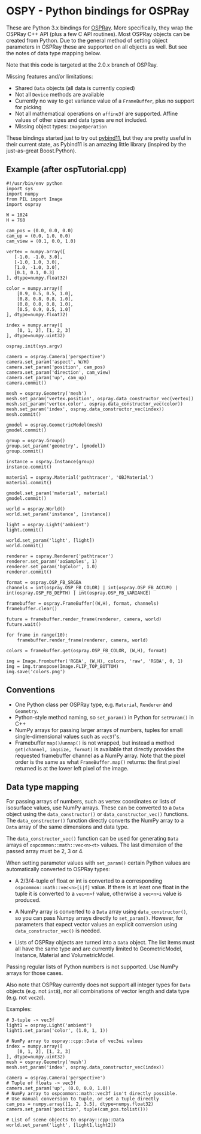# OSPY - Python bindings for OSPRay

These are Python 3.x bindings for [OSPRay](https://www.ospray.org).
More specifically, they wrap the OSPRay C++ API (plus a few C API routines).
Most OSPRay objects can be created from Python. Due to the general
method of setting object parameters in OSPRay these are supported
on all objects as well. But see the notes of data type mapping
below.

Note that this code is targeted at the 2.0.x branch of OSPRay.

Missing features and/or limitations:
- Shared `Data` objects (all data is currently copied)
- Not all `Device` methods are available
- Currently no way to get variance value of a `FrameBuffer`, plus 
  no support for picking
- Not all mathematical operations on `affine3f` are supported. Affine values of other sizes and data types are not included.
- Missing object types: `ImageOperation`

These bindings started just to try out [pybind11](https://github.com/pybind/pybind11),
but they are pretty useful in their current state, as Pybind11 is an amazing little
library (inspired by the just-as-great Boost.Python).

## Example (after ospTutorial.cpp)

```
#!/usr/bin/env python
import sys
import numpy
from PIL import Image
import ospray

W = 1024
H = 768

cam_pos = (0.0, 0.0, 0.0)
cam_up = (0.0, 1.0, 0.0)
cam_view = (0.1, 0.0, 1.0)

vertex = numpy.array([
   [-1.0, -1.0, 3.0],
   [-1.0, 1.0, 3.0],
   [1.0, -1.0, 3.0],
   [0.1, 0.1, 0.3]
], dtype=numpy.float32)

color = numpy.array([
    [0.9, 0.5, 0.5, 1.0],
    [0.8, 0.8, 0.8, 1.0],
    [0.8, 0.8, 0.8, 1.0],
    [0.5, 0.9, 0.5, 1.0]
], dtype=numpy.float32)

index = numpy.array([
    [0, 1, 2], [1, 2, 3]
], dtype=numpy.uint32)

ospray.init(sys.argv)

camera = ospray.Camera('perspective')
camera.set_param('aspect', W/H)
camera.set_param('position', cam_pos)
camera.set_param('direction', cam_view)
camera.set_param('up', cam_up)
camera.commit()

mesh = ospray.Geometry('mesh')
mesh.set_param('vertex.position', ospray.data_constructor_vec(vertex))
mesh.set_param('vertex.color', ospray.data_constructor_vec(color))
mesh.set_param('index', ospray.data_constructor_vec(index))
mesh.commit()

gmodel = ospray.GeometricModel(mesh)
gmodel.commit()

group = ospray.Group()
group.set_param('geometry', [gmodel])
group.commit()

instance = ospray.Instance(group)
instance.commit()

material = ospray.Material('pathtracer', 'OBJMaterial')
material.commit()

gmodel.set_param('material', material)
gmodel.commit()

world = ospray.World()
world.set_param('instance', [instance])

light = ospray.Light('ambient')
light.commit()

world.set_param('light', [light])
world.commit()

renderer = ospray.Renderer('pathtracer')
renderer.set_param('aoSamples', 1)
renderer.set_param('bgColor', 1.0)
renderer.commit()

format = ospray.OSP_FB_SRGBA
channels = int(ospray.OSP_FB_COLOR) | int(ospray.OSP_FB_ACCUM) | int(ospray.OSP_FB_DEPTH) | int(ospray.OSP_FB_VARIANCE)

framebuffer = ospray.FrameBuffer((W,H), format, channels)
framebuffer.clear()

future = framebuffer.render_frame(renderer, camera, world)
future.wait()

for frame in range(10):
    framebuffer.render_frame(renderer, camera, world)

colors = framebuffer.get(ospray.OSP_FB_COLOR, (W,H), format)

img = Image.frombuffer('RGBA', (W,H), colors, 'raw', 'RGBA', 0, 1)
img = img.transpose(Image.FLIP_TOP_BOTTOM)
img.save('colors.png')
```

## Conventions 

- One Python class per OSPRay type, e.g. `Material`, `Renderer` and `Geometry`.
- Python-style method naming, so `set_param()` in Python for `setParam()` in C++
- NumPy arrays for passing larger arrays of numbers, tuples for small single-dimensional
  values such as `vec3f`'s.
- Framebuffer `map()`/`unmap()` is not wrapped, but instead a method `get(channel, imgsize, format)`
  is available that directly provides the requested framebuffer channel as
  a NumPy array. Note that the pixel order is the same as what `FrameBuffer.map()`
  returns: the first pixel returned is at the lower left pixel of the image.

## Data type mapping

For passing arrays of numbers, such as vertex coordinates or lists of isosurface
values, use NumPy arrays. These can be converted to a `Data` object using the 
`data_constructor()` or `data_constructor_vec()` functions. The `data_constructor()`
function directly converts the NumPy array to a `Data` array of the same dimensions
and data type. 

The `data_constructor_vec()` function can be used for generating `Data` arrays of 
`ospcommon::math::vec<n><t>` values. The last dimension of the passed array must 
be 2, 3 or 4. 

When setting parameter values with `set_param()` certain Python values 
are automatically converted to OSPRay types:

- A 2/3/4-tuple of float or int is converted to a corresponding 
  `ospcommon::math::vec<n>[i|f]` value. If there is at least one float
  in the tuple it is converted to a `vec<n>f` value, otherwise a `vec<n>i`
  value is produced.
  
- A NumPy array is converted to a `Data` array using `data_constructor()`, so
  you can pass Numpy arrays directly to `set_param()`. However, for parameters
  that expect vector values an explicit conversion using `data_constructor_vec()` 
  is needed.
  
- Lists of OSPRay objects are turned into a `Data` object. The list items
  must all have the same type and are currently limited to GeometricModel, 
  Instance, Material and VolumetricModel. 

Passing regular lists of Python numbers is not supported. Use NumPy arrays for those cases.

Also note that OSPRay currently does not support all integer
types for `Data` objects (e.g. not `int8`), nor all combinations
of vector length and data type (e.g. not `vec2d`).

Examples:

```
# 3-tuple -> vec3f
light1 = ospray.Light('ambient')
light1.set_param('color', (1.0, 1, 1))

# NumPy array to ospray::cpp::Data of vec3ui values
index = numpy.array([
    [0, 1, 2], [1, 2, 3]
], dtype=numpy.uint32)
mesh = ospray.Geometry('mesh')
mesh.set_param('index', ospray.data_constructor_vec(index))

camera = ospray.Camera('perspective')
# Tuple of floats -> vec3f
camera.set_param('up', (0.0, 0.0, 1.0))
# NumPy array to ospcommon::math::vec3f isn't directly possible.
# Use manual conversion to tuple, or set a tuple directly
cam_pos = numpy.array([1, 2, 3.5], dtype=numpy.float32)
camera.set_param('position', tuple(cam_pos.tolist()))

# List of scene objects to ospray::cpp::Data
world.set_param('light', [light1,light2])
```
